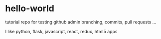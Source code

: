 # hello-world

tutorial repo for testing github admin branching, commits, pull requests ...

I like python, flask, javascript, react, redux, html5 apps


